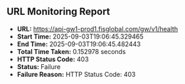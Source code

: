 ## URL Monitoring Report

- **URL:** https://api-gw1-prod1.fisglobal.com/gw/v1/health
- **Start Time:** 2025-09-03T19:06:45.329465
- **End Time:** 2025-09-03T19:06:45.482443
- **Total Time Taken:** 0.152978 seconds
- **HTTP Status Code:** 403
- **Status:** Failure
- **Failure Reason:** HTTP Status Code: 403
